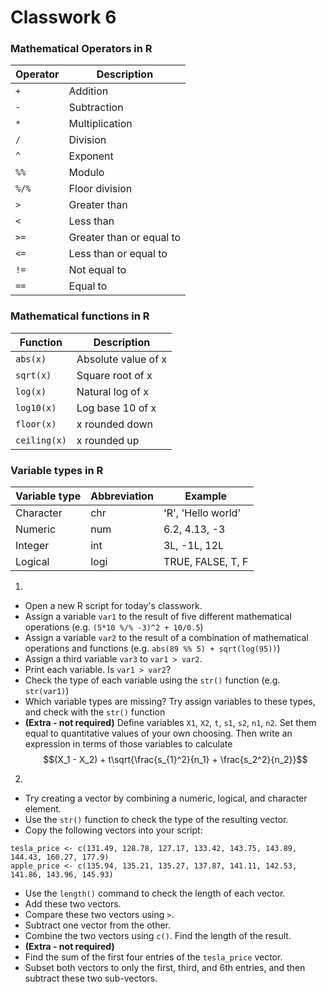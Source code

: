 # Classwork 6

### Mathematical Operators in R

| Operator | Description |
| -- | -- |
| `+` | Addition |
| `-` | Subtraction|
|`*` | Multiplication |
| `/` | Division |
| `^` | Exponent |
| `%%` | Modulo |
| `%/%` | Floor division |
| `>` | Greater than | 
| `<` | Less than | 
| `>=` | Greater than or equal to |
| `<=` | Less than or equal to |
| `!=` | Not equal to | 
| `==` | Equal to |

### Mathematical functions in R

| Function | Description |
| -- | -- |
| `abs(x)` | Absolute value of x |
| `sqrt(x)` | Square root of x |
| `log(x)` | Natural log of x |
| `log10(x)` | Log base 10 of x |
| `floor(x)` | x rounded down |
| `ceiling(x)` | x rounded up |

### Variable types in R

| Variable type | Abbreviation | Example |
| -- | -- | -- |
| Character | chr | 'R', 'Hello world'|
|Numeric | num | 6.2, 4.13, -3 |
|Integer | int | 3L, -1L, 12L |
| Logical | logi | TRUE, FALSE, T, F |

1.
  * Open a new R script for today's classwork.
  * Assign a variable `var1` to the result of five different mathematical operations (e.g. `(5*10 %/% -3)^2 + 10/0.5`)
  * Assign a variable `var2` to the result of a combination of mathematical operations and functions (e.g. `abs(89 %% 5) + sqrt(log(95))`)
  * Assign a third variable `var3` to `var1 > var2`.
  * Print each variable. Is `var1 > var2`?
  * Check the type of each variable using the `str()` function (e.g. `str(var1)`)
  * Which variable types are missing? Try assign variables to these types, and check with the `str()` function
  * **(Extra - not required)** Define variables `X1`, `X2`, `t`, `s1`, `s2`, `n1`, `n2`. Set them equal to quantitative values of your own choosing. Then write an expression in terms of those variables to calculate $$(X_1 - X_2) + t\sqrt{\frac{s_{1}^2}{n_1} + \frac{s_2^2}{n_2}}$$
  
2.
* Try creating a vector by combining a numeric, logical, and character element.
* Use the `str()` function to check the type of the resulting vector.
* Copy the following vectors into your script: 
```
tesla_price <- c(131.49, 128.78, 127.17, 133.42, 143.75, 143.89, 144.43, 160.27, 177.9)
apple_price <- c(135.94, 135.21, 135.27, 137.87, 141.11, 142.53, 141.86, 143.96, 145.93)
```
* Use the `length()` command to check the length of each vector.
* Add these two vectors.
* Compare these two vectors using `>`.
* Subtract one vector from the other.
* Combine the two vectors using `c()`. Find the length of the result.
* **(Extra - not required)**
 * Find the sum of the first four entries of the `tesla_price` vector.
 * Subset both vectors to only the first, third, and 6th entries, and then subtract these two sub-vectors.


